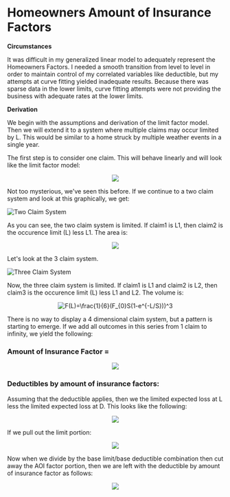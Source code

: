 # Homeowners Amount of Insurance Factors

__Circumstances__

It was difficult in my generalized linear model to adequately represent the Homeowners Factors.  I needed a smooth transition from level to level in order to maintain control of my correlated variables like deductible, but my attempts at curve fitting yielded inadequate results.  Because there was sparse data in the lower limits, curve fitting attempts were not providing the business with adequate rates at the lower limits.  

__Derivation__

We begin with the assumptions and derivation of the limit factor model.  Then we will extend it to a system where multiple claims may occur limited by L.  This would be similar to a home struck by multiple weather events in a single year.  

The first step is to consider one claim.  This will behave linearly and will look like the limit factor model:
<div align="center"><img src="https://latex.codecogs.com/gif.latex?F(L)=F_{0}S(1-e^{-L/S})" /></div>

Not too mysterious, we've seen this before.  If we continue to a two claim system and look at this graphically, we get:

![Two Claim System](images/two_claim_system.png)

As you can see, the two claim system is limited.  If claim1 is L1, then claim2 is the occurence limit (L) less L1.  The area is:

<div align="center"><img src="https://latex.codecogs.com/gif.latex?F(L)=\frac{1}{2}(F_{0}S(1-e^{-L/S}))^2" /></div>

Let's look at the 3 claim system.  

![Three Claim System](images/three_claim_system.png)

Now, the three claim system is limited.  If claim1 is L1 and claim2 is L2, then claim3 is the occurence limit (L) less L1 and L2.  The volume is:

<div align="center"><img src="https://latex.codecogs.com/gif.latex?F(L)=\frac{1}{6}(F_{0}S(1-e^{-L/S}))^3" title="F(L)=\frac{1}{6}(F_{0}S(1-e^{-L/S}))^3" /></div>

There is no way to display a 4 dimensional claim system, but a pattern is starting to emerge.  If we add all outcomes in this series from 1 claim to infinity, we yield the following:

### Amount of Insurance Factor = 
<div align="center"><img src="https://latex.oncodecogs.com/png.image?AOI-Factor=\frac{(e^{F_{0}S(1-e^{(\frac{-L}{S}))}}-1)}{(e^{F_{0}S(1-e^{(\frac{-L_b}{S})})}-1)}"/></div>



### Deductibles by amount of insurance factors: 
Assuming that the deductible applies, then we the limited expected loss at L less the limited expected loss at D.  This looks like the following:

<div align="center"><img src="https://latex.codecogs.com/svg.image?(e^{(F_{0}S(1-e^{-L/S}))}-1)-(e^{(F_{0}S(1-e^{-D/S}))}-1)"  /></div>

If we pull out the limit portion:
<div align="center"><img src="https://latex.codecogs.com/svg.image?(e^{(F_{0}S(1-e^{-L/S}))}-1)(1-(e^{(F_{0}S(1-e^{-D/S}))}-1)/(e^{(F_{0}S(1-e^{-L/S}))}-1))"  /></div>

Now when we divide by the base limit/base deductible combination then cut away the AOI factor portion, then we are left with the deductible by amount of insurance factor as follows:
<div align="center"><img src="https://latex.oncodecogs.com/png.image?DED-by-AOI-Factor=(\frac{(1-\frac{(e^{F_{0}S(1-e^{(\frac{-D}{S})})}-1)}{(e^{F_{0}S(1-e^{(\frac{-L}{S})})}-1)})}{(1-\frac{(e^{F_{0}S(1-e^{(\frac{-D_b}{S})})}-1)}{(e^{F_{0}S(1-e^{(\frac{-L_b}{S})})}-1)})})"/></div>

